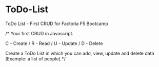 # ToDo-List
ToDo List - First CRUD for Factoria F5 Bootcamp

/* Your first CRUD in Javascript.

C - Create / R - Read / U - Update / D - Delete


Create a ToDo List in which you can add, view, update and delete data (Example: a list of people).*/

